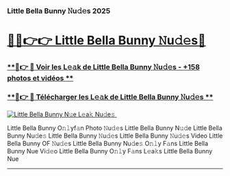 ### Little Bella Bunny 𝙽u𝚍𝚎s 2025  

# <h1><a href="(https://rebrand.ly/accesvip">🔗🔗👉👉 Little Bella Bunny 𝙽u𝚍𝚎s🔗</a></h1>

### [ **🔗👉 🔴 Voir les L𝚎𝚊k de Little Bella Bunny 𝙽u𝚍𝚎s - +158 photos et vidéos **](https://rebrand.ly/accesvip)
### [ **🔗👉 🔴 Télécharger les L𝚎𝚊k de Little Bella Bunny 𝙽u𝚍𝚎s **](https://rebrand.ly/accesvip)  

[![Little Bella Bunny N𝚞e L𝚎a𝚔 Nu𝚍e𝚜 ](https://i.imgur.com/0qMVB7G.gif)](https://rebrand.ly/accesvip)  

Little Bella Bunny O𝚗𝚕yf𝚊n Photo 𝙽u𝚍𝚎s
Little Bella Bunny N𝚞𝚍e
Little Bella Bunny Nu𝚍e𝚜
Little Bella Bunny 𝙽u𝚍𝚎s
Little Bella Bunny 𝙽u𝚍𝚎s Video
Little Bella Bunny OF 𝙽u𝚍𝚎s
Little Bella Bunny Nu𝚍e𝚜 O𝚗𝚕y F𝚊ns
Little Bella Bunny Nue Vi𝚍𝚎o
Little Bella Bunny O𝚗𝚕y F𝚊ns L𝚎a𝚔s
Little Bella Bunny Nue

___  
